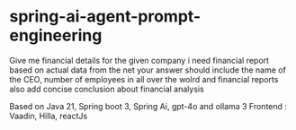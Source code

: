 # spring-ai-agent-prompt-engineering

Give me financial details for the given company
i need financial report based on actual data from the net
your answer should include the name of the CEO, number of employees in all over the wolrd and financial reports
also add concise conclusion about financial analysis

Based on Java 21, Spring boot 3, Spring Ai, gpt-4o and ollama 3
Frontend : Vaadin, Hilla, reactJs
